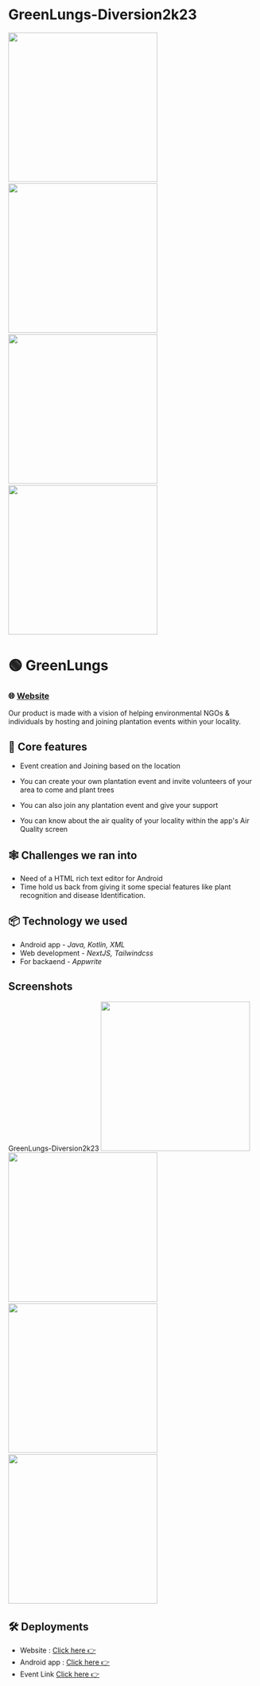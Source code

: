 # GreenLungs-Diversion2k23
<img src="https://github.com/sampatsharma143/GreenLungs-Diversion2k23/blob/6ce006fd0681cc823c997e5c62619467544cab1e/WhatsApp%20Image%202023-02-26%20at%2011.44.32%20AM.jpeg"  width="300" height="auto"> &nbsp;
<img src="https://github.com/sampatsharma143/GreenLungs-Diversion2k23/blob/6ce006fd0681cc823c997e5c62619467544cab1e/WhatsApp%20Image%202023-02-26%20at%2011.43.11%20AM.jpeg"  width="300" height="auto">&nbsp;
<img src="https://github.com/sampatsharma143/GreenLungs-Diversion2k23/blob/6ce006fd0681cc823c997e5c62619467544cab1e/WhatsApp%20Image%202023-02-26%20at%2011.43.10%20AM.jpeg"  width="300" height="auto"> &nbsp;
<img src="https://github.com/sampatsharma143/GreenLungs-Diversion2k23/blob/6ce006fd0681cc823c997e5c62619467544cab1e/WhatsApp%20Image%202023-02-26%20at%2011.41.36%20AM.jpeg"  width="300" height="auto"> &nbsp;

# 🟢 GreenLungs

### 🌐 [Website](https://greenlungs.co)
Our product is made with a vision of helping environmental NGOs & individuals by hosting and joining plantation events within your locality.

## 🚀 Core features 
- Event creation and Joining based on the location

- You can create your own plantation event and invite volunteers of your area to come and plant trees

- You can also join any plantation event and give your support

- You can know about the air quality of your locality within the app's Air Quality screen

## 🕸️ Challenges we ran into
- Need of a HTML rich text editor for Android
- Time hold us back from giving it some special features like plant recognition and disease Identification.

## 📦 Technology we used

- Android app - *Java, Kotlin, XML*
- Web development - *NextJS, Tailwindcss*
- For backaend - *Appwrite*

## Screenshots

 GreenLungs-Diversion2k23
<img src="https://github.com/sampatsharma143/GreenLungs-Diversion2k23/blob/6ce006fd0681cc823c997e5c62619467544cab1e/WhatsApp%20Image%202023-02-26%20at%2011.44.32%20AM.jpeg"  width="300" height="auto"> &nbsp;
<img src="https://github.com/sampatsharma143/GreenLungs-Diversion2k23/blob/6ce006fd0681cc823c997e5c62619467544cab1e/WhatsApp%20Image%202023-02-26%20at%2011.43.11%20AM.jpeg"  width="300" height="auto">&nbsp;
<img src="https://github.com/sampatsharma143/GreenLungs-Diversion2k23/blob/6ce006fd0681cc823c997e5c62619467544cab1e/WhatsApp%20Image%202023-02-26%20at%2011.43.10%20AM.jpeg"  width="300" height="auto"> &nbsp;
<img src="https://github.com/sampatsharma143/GreenLungs-Diversion2k23/blob/6ce006fd0681cc823c997e5c62619467544cab1e/WhatsApp%20Image%202023-02-26%20at%2011.41.36%20AM.jpeg"  width="300" height="auto"> &nbsp;

## 🛠️ Deployments

- Website : [Click here 👉](https://greenlungs.co)
- Android app : [Click here 👉](https://drive.google.com/file/d/1Nzlt4ss4cmq-7jcxx5tJDaSQgzVUS8S6/view?usp=sharing)
- Event Link [Click here 👉](https://greenlungs.co/events?eventID=63fa8871adef8ed6e555)
